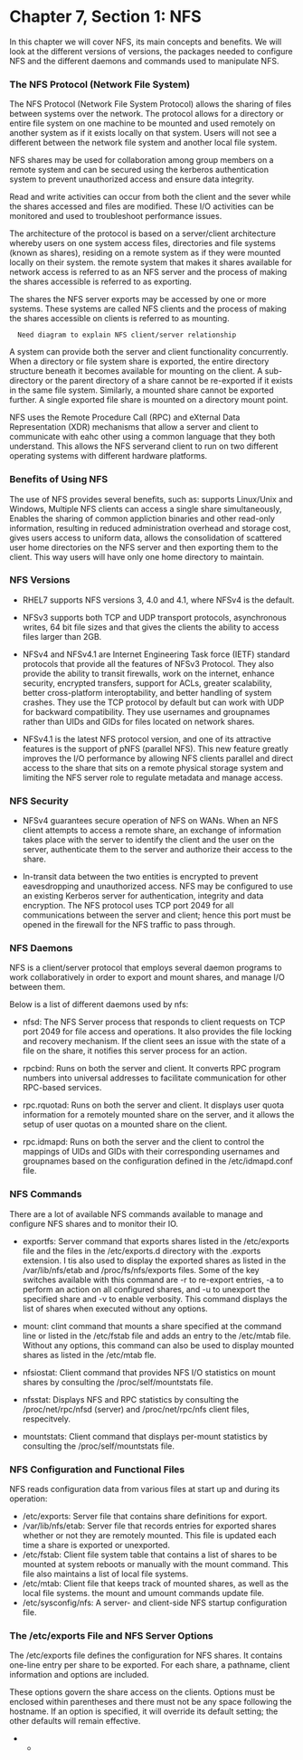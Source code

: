 # Chapter 7, Section 1: NFS

In this chapter we will cover NFS, its main concepts and benefits. We will look at the different versions of versions, the packages needed to configure NFS and the different daemons and commands used to manipulate NFS.

### The NFS Protocol (Network File System)

The NFS Protocol (Network File System Protocol) allows the sharing of files between systems over the network. The protocol allows for a directory or entire file system on one machine to be mounted and used remotely on another system as if it exists locally on that system. Users will not see a different between the network file system and another local file system.

NFS shares may be used for collaboration among group members on a remote system and can be secured using the kerberos authentication system to prevent unauthorized access and ensure data integrity.

Read and write activities can occur from both the client and the sever while the shares accessed and files are modified. These I/O activities can be monitored and used to troubleshoot performance issues.

The architecture of the protocol is based on a server/client architecture whereby users on one system access files, directories and file systems (known as shares), residing on a remote system as if they were mounted locally on their system. the remote system that makes it shares available for network access is referred to as an NFS server and the process of making the shares accessible is referred to as exporting.

The shares the NFS server exports may be accessed by one or more systems. These systems are called NFS clients and the process of making the shares accessible on clients is referred to as mounting.

```
  Need diagram to explain NFS client/server relationship
```
A system can provide both the server and client functionality concurrently. When a directory or file system share is exported, the entire directory structure beneath it becomes available for mounting on the client.
A sub-directory or the parent directory of a share cannot be re-exported if it exists in the same file system. Similarly, a mounted share cannot be exported further. A single exported file share is mounted on a directory mount point.

NFS uses the Remote Procedure Call (RPC) and eXternal Data Representation (XDR) mechanisms that allow a server and client to communicate with eahc other using a common language that they both understand. This allows the NFS serverand client to run on two different operating systems with different hardware platforms.

### Benefits of Using NFS

The use of NFS provides several benefits, such as: supports Linux/Unix and Windows, Multiple NFS clients can access a single share simultaneously, Enables the sharing of common appliction binaries and other read-only information, resulting in reduced administration overhead and storage cost, gives users access to uniform data, allows the consolidation of scattered user home directories on the NFS server and then exporting them to the client. This way users will have only one home directory to maintain.

### NFS Versions

- RHEL7 supports NFS versions 3, 4.0 and 4.1, where NFSv4 is the default.
- NFSv3 supports both TCP and UDP transport protocols, asynchronous writes, 64 bit file sizes and that gives the clients the ability to access files larger than 2GB.
- NFSv4 and NFSv4.1 are Internet Engineering Task force (IETF) standard protocols that provide all the features of NFSv3 Protocol. They also provide the ability to transit firewalls, work on the internet, enhance security, encrypted transfers, support for ACLs, greater scalability, better cross-platform interoptability, and better handling of system crashes. They use the TCP protocol by default but can work with UDP for backward compatibility. They use usernames and groupnames rather than UIDs and GIDs for files located on network shares.

- NFSv4.1 is the latest NFS protocol version, and one of its attractive features is the support of pNFS (parallel NFS). This new feature greatly improves the I/O performance by allowing NFS clients parallel and direct access to the share that sits on a remote physical storage system and limiting the NFS server role to regulate metadata and manage access.

### NFS Security

- NFSv4 guarantees secure operation of NFS on WANs. When an NFS client attempts to access a remote share, an exchange of information takes place with the server to identify the client and the user on the server, authenticate them to the server and authorize their access to the share.

- In-transit data between the two entities is encrypted to prevent eavesdropping and unauthorized access. NFS may be configured to use an existing Kerberos server for authentication, integrity and data encryption. The NFS protocol uses TCP port 2049 for all communications between the server and client; hence this port must be opened in the firewall for the NFS traffic to pass through.


### NFS Daemons

 NFS is a client/server protocol that employs several daemon programs to work collaboratively in order to export and mount shares, and manage I/O between them.

 Below is a list of different daemons used by nfs:

 - nfsd: The NFS Server process that responds to client requests on TCP port 2049 for file access and operations. It also provides the file locking and recovery mechanism. If the client sees an issue with the state of a file on the share, it notifies this server process for an action.

 - rpcbind: Runs on both the server and client. It converts RPC program numbers into universal addresses to facilitate communication for other RPC-based services.

 - rpc.rquotad: Runs on both the server and client. It displays user quota information for a remotely mounted share on the server, and it allows the setup of user quotas on a mounted share on the client.

 - rpc.idmapd: Runs on both the server and the client to control the mappings of UIDs and GIDs with their corresponding usernames and groupnames based on the configuration defined in the /etc/idmapd.conf file.

### NFS Commands

There are a lot of available NFS commands available to manage and configure NFS shares and to monitor their IO.

- exportfs: Server command that exports shares listed in the /etc/exports file and the files in the /etc/exports.d directory with the .exports extension. I tis also used to display the exported shares as listed in the /var/lib/nfs/etab and /proc/fs/nfs/exports files. Some of the key switches available with this command are -r to re-export entries, -a to perform an action on all configured shares, and -u to unexport the specified share and -v to enable verbosity. This command displays the list of shares when executed without any options.

- mount: clint command that mounts a share specified at the command line or listed in the /etc/fstab file and adds an entry to the /etc/mtab file. Without any options, this command can also be used to display mounted shares as listed in the /etc/mtab fle.

- nfsiostat: Client command that provides NFS I/O statistics on mount shares by consulting the /proc/self/mountstats file.

- nfsstat: Displays NFS and RPC statistics by consulting the /proc/net/rpc/nfsd (server) and /proc/net/rpc/nfs client files, respecitvely.

- mountstats: Client command that displays per-mount statistics by consulting the /proc/self/mountstats file.

### NFS Configuration and Functional Files

NFS reads configuration data from various files at start up and during its operation:

- /etc/exports: Server file that contains share definitions for export.
- /var/lib/nfs/etab: Server file that records entries for exported shares whether or not they are remotely mounted. This file is updated each time a share is exported or unexported.
- /etc/fstab: Client file system table that contains a list of shares to be mounted at system reboots or manually with the mount command. This file also maintains a list of local file systems.
- /etc/mtab: Client file that keeps track of mounted shares, as well as the local file systems. the mount and umount commands update file.
- /etc/sysconfig/nfs: A server- and client-side NFS startup configuration file.

### The /etc/exports File and NFS Server Options

The /etc/exports file defines the configuration for NFS shares. It contains one-line entry per share to be exported. For each share, a pathname, client information and options are included.

These options govern the share access on the clients. Options must be enclosed within parentheses and there must not be any space following the hostname. If an option is specified, it will override its default setting; the other defaults will remain effective.

- * 
